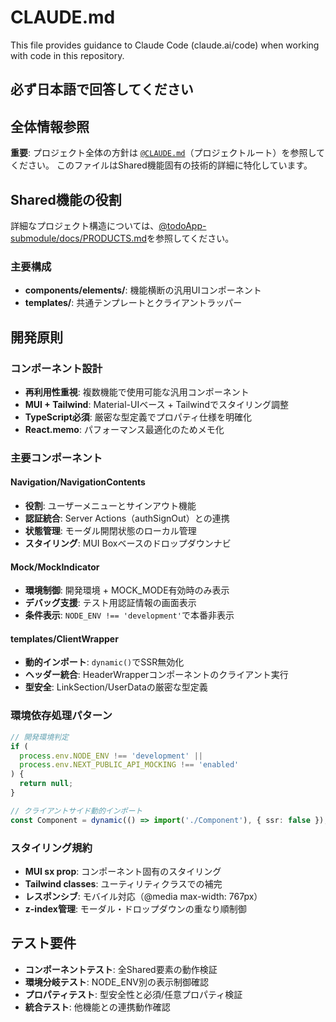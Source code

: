 # CLAUDE.md

This file provides guidance to Claude Code (claude.ai/code) when working with code in this repository.

## 必ず日本語で回答してください

## 全体情報参照

**重要**: プロジェクト全体の方針は [`@CLAUDE.md`](../../CLAUDE.md)（プロジェクトルート）を参照してください。
このファイルはShared機能固有の技術的詳細に特化しています。

## Shared機能の役割

詳細なプロジェクト構造については、[@todoApp-submodule/docs/PRODUCTS.md](../../todoApp-submodule/docs/PRODUCTS.md#プロジェクト構造)を参照してください。

### 主要構成

- **components/elements/**: 機能横断の汎用UIコンポーネント
- **templates/**: 共通テンプレートとクライアントラッパー

## 開発原則

### コンポーネント設計

- **再利用性重視**: 複数機能で使用可能な汎用コンポーネント
- **MUI + Tailwind**: Material-UIベース + Tailwindでスタイリング調整
- **TypeScript必須**: 厳密な型定義でプロパティ仕様を明確化
- **React.memo**: パフォーマンス最適化のためメモ化

### 主要コンポーネント

#### Navigation/NavigationContents

- **役割**: ユーザーメニューとサインアウト機能
- **認証統合**: Server Actions（authSignOut）との連携
- **状態管理**: モーダル開閉状態のローカル管理
- **スタイリング**: MUI Boxベースのドロップダウンナビ

#### Mock/MockIndicator

- **環境制御**: 開発環境 + MOCK_MODE有効時のみ表示
- **デバッグ支援**: テスト用認証情報の画面表示
- **条件表示**: `NODE_ENV !== 'development'`で本番非表示

#### templates/ClientWrapper

- **動的インポート**: `dynamic()`でSSR無効化
- **ヘッダー統合**: HeaderWrapperコンポーネントのクライアント実行
- **型安全**: LinkSection/UserDataの厳密な型定義

### 環境依存処理パターン

```typescript
// 開発環境判定
if (
  process.env.NODE_ENV !== 'development' ||
  process.env.NEXT_PUBLIC_API_MOCKING !== 'enabled'
) {
  return null;
}

// クライアントサイド動的インポート
const Component = dynamic(() => import('./Component'), { ssr: false });
```

### スタイリング規約

- **MUI sx prop**: コンポーネント固有のスタイリング
- **Tailwind classes**: ユーティリティクラスでの補完
- **レスポンシブ**: モバイル対応（@media max-width: 767px）
- **z-index管理**: モーダル・ドロップダウンの重なり順制御

## テスト要件

- **コンポーネントテスト**: 全Shared要素の動作検証
- **環境分岐テスト**: NODE_ENV別の表示制御確認
- **プロパティテスト**: 型安全性と必須/任意プロパティ検証
- **統合テスト**: 他機能との連携動作確認
